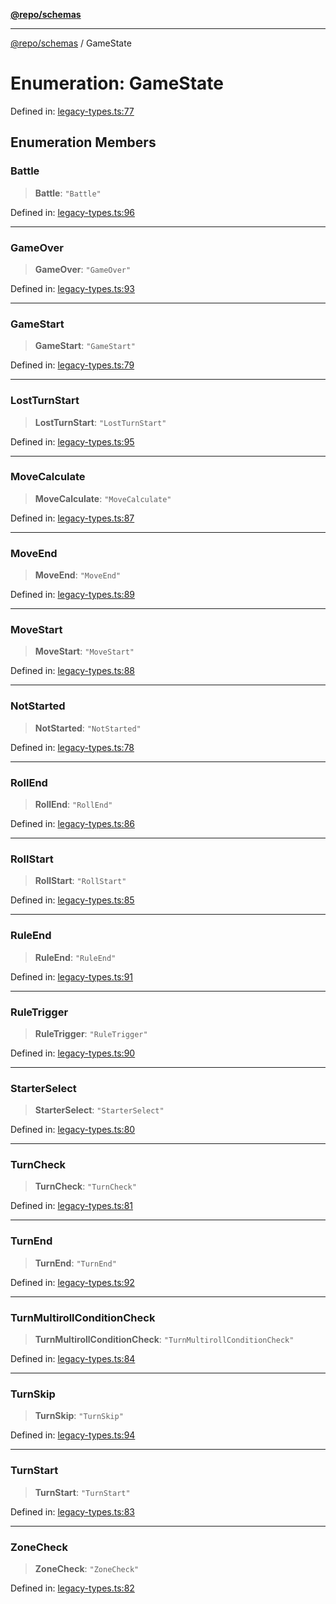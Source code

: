 [**@repo/schemas**](../README.md)

***

[@repo/schemas](../README.md) / GameState

# Enumeration: GameState

Defined in: [legacy-types.ts:77](https://github.com/alexqguo/drinking-board-game-v3/blob/afd6bac85649b603b1a3817542e5f085a462e4f0/packages/schemas/src/legacy-types.ts#L77)

## Enumeration Members

### Battle

> **Battle**: `"Battle"`

Defined in: [legacy-types.ts:96](https://github.com/alexqguo/drinking-board-game-v3/blob/afd6bac85649b603b1a3817542e5f085a462e4f0/packages/schemas/src/legacy-types.ts#L96)

***

### GameOver

> **GameOver**: `"GameOver"`

Defined in: [legacy-types.ts:93](https://github.com/alexqguo/drinking-board-game-v3/blob/afd6bac85649b603b1a3817542e5f085a462e4f0/packages/schemas/src/legacy-types.ts#L93)

***

### GameStart

> **GameStart**: `"GameStart"`

Defined in: [legacy-types.ts:79](https://github.com/alexqguo/drinking-board-game-v3/blob/afd6bac85649b603b1a3817542e5f085a462e4f0/packages/schemas/src/legacy-types.ts#L79)

***

### LostTurnStart

> **LostTurnStart**: `"LostTurnStart"`

Defined in: [legacy-types.ts:95](https://github.com/alexqguo/drinking-board-game-v3/blob/afd6bac85649b603b1a3817542e5f085a462e4f0/packages/schemas/src/legacy-types.ts#L95)

***

### MoveCalculate

> **MoveCalculate**: `"MoveCalculate"`

Defined in: [legacy-types.ts:87](https://github.com/alexqguo/drinking-board-game-v3/blob/afd6bac85649b603b1a3817542e5f085a462e4f0/packages/schemas/src/legacy-types.ts#L87)

***

### MoveEnd

> **MoveEnd**: `"MoveEnd"`

Defined in: [legacy-types.ts:89](https://github.com/alexqguo/drinking-board-game-v3/blob/afd6bac85649b603b1a3817542e5f085a462e4f0/packages/schemas/src/legacy-types.ts#L89)

***

### MoveStart

> **MoveStart**: `"MoveStart"`

Defined in: [legacy-types.ts:88](https://github.com/alexqguo/drinking-board-game-v3/blob/afd6bac85649b603b1a3817542e5f085a462e4f0/packages/schemas/src/legacy-types.ts#L88)

***

### NotStarted

> **NotStarted**: `"NotStarted"`

Defined in: [legacy-types.ts:78](https://github.com/alexqguo/drinking-board-game-v3/blob/afd6bac85649b603b1a3817542e5f085a462e4f0/packages/schemas/src/legacy-types.ts#L78)

***

### RollEnd

> **RollEnd**: `"RollEnd"`

Defined in: [legacy-types.ts:86](https://github.com/alexqguo/drinking-board-game-v3/blob/afd6bac85649b603b1a3817542e5f085a462e4f0/packages/schemas/src/legacy-types.ts#L86)

***

### RollStart

> **RollStart**: `"RollStart"`

Defined in: [legacy-types.ts:85](https://github.com/alexqguo/drinking-board-game-v3/blob/afd6bac85649b603b1a3817542e5f085a462e4f0/packages/schemas/src/legacy-types.ts#L85)

***

### RuleEnd

> **RuleEnd**: `"RuleEnd"`

Defined in: [legacy-types.ts:91](https://github.com/alexqguo/drinking-board-game-v3/blob/afd6bac85649b603b1a3817542e5f085a462e4f0/packages/schemas/src/legacy-types.ts#L91)

***

### RuleTrigger

> **RuleTrigger**: `"RuleTrigger"`

Defined in: [legacy-types.ts:90](https://github.com/alexqguo/drinking-board-game-v3/blob/afd6bac85649b603b1a3817542e5f085a462e4f0/packages/schemas/src/legacy-types.ts#L90)

***

### StarterSelect

> **StarterSelect**: `"StarterSelect"`

Defined in: [legacy-types.ts:80](https://github.com/alexqguo/drinking-board-game-v3/blob/afd6bac85649b603b1a3817542e5f085a462e4f0/packages/schemas/src/legacy-types.ts#L80)

***

### TurnCheck

> **TurnCheck**: `"TurnCheck"`

Defined in: [legacy-types.ts:81](https://github.com/alexqguo/drinking-board-game-v3/blob/afd6bac85649b603b1a3817542e5f085a462e4f0/packages/schemas/src/legacy-types.ts#L81)

***

### TurnEnd

> **TurnEnd**: `"TurnEnd"`

Defined in: [legacy-types.ts:92](https://github.com/alexqguo/drinking-board-game-v3/blob/afd6bac85649b603b1a3817542e5f085a462e4f0/packages/schemas/src/legacy-types.ts#L92)

***

### TurnMultirollConditionCheck

> **TurnMultirollConditionCheck**: `"TurnMultirollConditionCheck"`

Defined in: [legacy-types.ts:84](https://github.com/alexqguo/drinking-board-game-v3/blob/afd6bac85649b603b1a3817542e5f085a462e4f0/packages/schemas/src/legacy-types.ts#L84)

***

### TurnSkip

> **TurnSkip**: `"TurnSkip"`

Defined in: [legacy-types.ts:94](https://github.com/alexqguo/drinking-board-game-v3/blob/afd6bac85649b603b1a3817542e5f085a462e4f0/packages/schemas/src/legacy-types.ts#L94)

***

### TurnStart

> **TurnStart**: `"TurnStart"`

Defined in: [legacy-types.ts:83](https://github.com/alexqguo/drinking-board-game-v3/blob/afd6bac85649b603b1a3817542e5f085a462e4f0/packages/schemas/src/legacy-types.ts#L83)

***

### ZoneCheck

> **ZoneCheck**: `"ZoneCheck"`

Defined in: [legacy-types.ts:82](https://github.com/alexqguo/drinking-board-game-v3/blob/afd6bac85649b603b1a3817542e5f085a462e4f0/packages/schemas/src/legacy-types.ts#L82)
